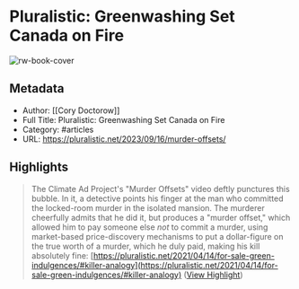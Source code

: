 # Pluralistic: Greenwashing Set Canada on Fire

![rw-book-cover](https://i0.wp.com/pluralistic.net/wp-content/uploads/2020/02/cropped-guillotine-French-Revolution.jpg?fit=32%2C32&ssl=1)

## Metadata
- Author: [[Cory Doctorow]]
- Full Title: Pluralistic: Greenwashing Set Canada on Fire
- Category: #articles
- URL: https://pluralistic.net/2023/09/16/murder-offsets/

## Highlights

> The Climate Ad Project's "Murder Offsets" video deftly punctures this bubble. In it, a detective points his finger at the man who committed the locked-room murder in the isolated mansion. The murderer cheerfully admits that he did it, but produces a "murder offset," which allowed him to pay someone else *not* to commit a murder, using market-based price-discovery mechanisms to put a dollar-figure on the true worth of a murder, which he duly paid, making his kill absolutely fine:
>  [https://pluralistic.net/2021/04/14/for-sale-green-indulgences/#killer-analogy](https://pluralistic.net/2021/04/14/for-sale-green-indulgences/#killer-analogy) ([View Highlight](https://read.readwise.io/read/01hags3y6znq5brj8byfdxr2es))

